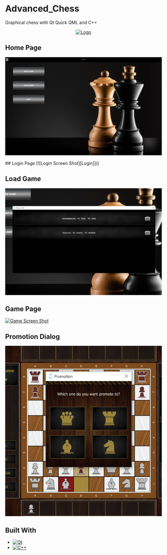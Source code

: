 # Advanced_Chess
Graphical chess with Qt Quick QML and C++

<div align="center">
  <a href="https://github.com/othneildrew/Best-README-Template">
    <img src="images/logo.png" alt="Logo" width="80" height="80">
  </a>
</div>

## Home Page
[![Home Screen Shot][Home]]()

<div>
## Login Page
[![Login Screen Shot][Login]]()
</div>
  
## Load Game
[![Load Screen Shot][Load]]()

## Game Page
[![Game Screen Shot][Game]]()

## Promotion Dialog
[![Promotion Screen Shot][Promotion]]()

## Built With

* [![Qt][Qt.com]][Qt-url]
* [![C++][C++.com]][C++-url]

[Home]: Images/ScreenShots/home.PNG
[Login]: Images/ScreenShots/login.PNG
[Load]: Images/ScreenShots/load.PNG
[Game]: Images/ScreenShots/game.PNG
[Promotion]: Images/ScreenShots/promotion.PNG

[Qt-url]: https://cplusplus.com/
[Qt.com]: https://img.shields.io/badge/qt-35495E?style=for-the-badge&logo=qt&logoColor=4FC08D
[C++-url]: https://www.qt.io/
[C++.com]: https://img.shields.io/badge/C++-0769AD?style=for-the-badge&logo=cplusplus&logoColor=white
